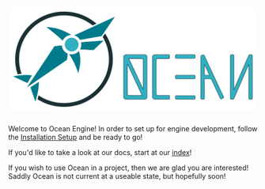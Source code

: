 # ![Ocean Engine](./Docs/Images/Ocean.svg)

Welcome to Ocean Engine! In order to set up for engine development, follow the [Installation Setup](./Docs/Install.md) and be ready to go!

If you'd like to take a look at our docs, start at our [index](./Index.md)!

If you wish to use Ocean in a project, then we are glad you are interested! Saddly Ocean is not current at a useable state, but hopefully soon!
